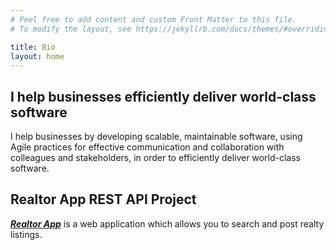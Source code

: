 ```yaml
---
# Feel free to add content and custom Front Matter to this file.
# To modify the layout, see https://jekyllrb.com/docs/themes/#overriding-theme-defaults

title: Bio
layout: home
---
```


## I help businesses efficiently deliver world-class software

I help businesses by developing scalable, maintainable software, using Agile practices for effective communication and collaboration with colleagues and stakeholders, in order to efficiently deliver world-class software.

## Realtor App REST API Project

[**_Realtor App_**](/pages/realtor-app) is a web application which allows you to search and post realty listings.

